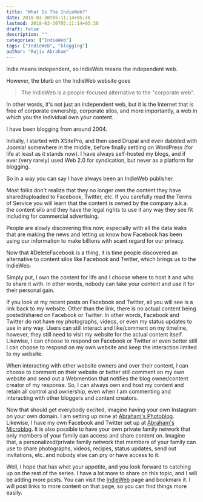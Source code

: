```yaml
---
title: "What Is The IndieWeb?"
date: 2018-03-30T05:11:14+05:30
lastmod: 2018-03-30T05:11:14+05:30
draft: false
description: ""
categories: ["IndieWeb"]
tags: ["IndieWeb", "blogging"]
author: "Rajiv Abraham"
---
```


Indie means independent, so IndieWeb means the independent web.

However, the blurb on the IndieWeb website goes

> The IndieWeb is a people-focused alternative to the "corporate web".

In other words, it's not just an independent web, but it is the Internet that is free of corporate ownership, corporate silos, and more importantly, a web in which you the individual own your content.

I have been blogging from around 2004.

Initially, I started with XSitePro, and then used Drupal and even dabbled with Joomla! somewhere in the middle, before finally settling on WordPress (for life at least as it stands now). I have always self-hosted my blogs, and if ever (very rarely) used Web 2.0 for syndication, but never as a platform for blogging.

So in a way you can say I have always been an IndieWeb publisher.

Most folks don't realize that they no longer own the content they have shared/uploaded to Facebook, Twitter, etc. If you carefully read the Terms of Service you will learn that the content is owned by the company a.k.a. the content silo and they have the legal rights to use it any way they see fit including for commercial advertising.

People are slowly discovering this now, especially with all the data leaks that are making the news and letting us know how Facebook has been using our information to make billions with scant regard for our privacy.

Now that #DeleteFacebook is a thing, it is time people discovered an alternative to content silos like Facebook and Twitter, which brings us to the IndieWeb.

Simply put, I own the content for life and I choose where to host it and who to share it with. In other words, nobody can take your content and use it for their personal gain.

If you look at my recent posts on Facebook and Twitter, all you will see is a link back to my website. Other than the link, there is no actual content being posted/shared on Facebook or Twitter. In other words, Facebook and Twitter do not have my photographs, videos, or even my status updates to use in any way. Users can still interact and like/comment on my timeline, however, they still need to visit my website for the actual content itself. Likewise, I can choose to respond on Facebook or Twitter or even better still I can choose to respond on my own website and keep the interaction limited to my website.

When interacting with other website owners and over their content, I can choose to comment on their website or better still comment on my own website and send out a Webmention that notifies the blog owner/content creator of my response. So, I can always own and host my content and retain all control and ownership, even when I am commenting and interacting with other bloggers and content creators.

Now that should get everybody excited, imagine having your own Instagram on your own domain. I am setting up mine at <a href="https://abraham.gallery/" target="_blank" rel="noopener">Abraham's Photoblog</a>. Likewise, I have my own Facebook and Twitter set up at <a href="https://abraham.uno/" target="_blank" rel="noopener">Abraham&apos;s Microblog</a>. It is also possible to have your own private family network that only members of your family can access and share content on. Imagine that, a personalized/private family network that members of your family can use to share photographs, videos, recipes, status updates, send out invitations, etc. and nobody else can pry or have access to it.

Well, I hope that has whet your appetite, and you look forward to catching up on the rest of the series. I have a lot more to share on this topic, and I will be adding more posts. You can visit the [IndieWeb](https://abraham.uno/indieweb/) page and bookmark it. I will post links to more content on that page, so you can find things more easily.